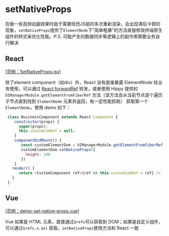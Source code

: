 # setNativeProps

在做一些高频动画效果时由于需要经历JS层的多次重新渲染，会出现滞后卡顿的现象，`setNativeProps`提供了`ElementNode`下"简单粗暴"的方法直接修改终端原生组件的样式来优化性能。P.S. 可能产生的数据同步等逻辑上的副作用需要业务自行解决

## React

[[范例：SetNativeProps.jsx]](//github.com/Tencent/Hippy/blob/master/examples/hippy-react-demo/src/externals/SetNativeProps/index.jsx)

除了element component（如div）外，React 没有直接暴露 ElementNode 给业务使用，可以通过 [React.forwardRef](https://zh-hans.reactjs.org/docs/forwarding-refs.html) 转发，或者使用 Hippy 提供的 `UIManagerModule.getElementFromFiberRef` 方法（该方法会从当前节点逐个遍历子节点直到找到 `ElementNode` 元素并返回，有一定性能损耗） 获取第一个 `ElementNode`，使用 demo 如下：

```javascript
 class BusinessComponent extends React.Component {
    constructor(props) {
      super(props);
      this.customComRef = null;
    }
    componentDidMount() {
       const customElementDom = UIManagerModule.getElementFromFiberRef(this.customComRef);
       customElementDom.setNativeProps({
         height: 100
       })
    }
   render() {
      return <CustomComponent ref={ref => this.customComRef = ref} />
   }
 }

   ```

## Vue

[[范例：demo-set-native-props.vue]](//github.com/Tencent/Hippy/blob/master/examples/hippy-vue-demo/src/components/demos/demo-set-native-props.vue)

Vue 如果是 HTML 元素，直接通过`$refs`可以获取到 DOM；如果是自定义组件，可以通过`$refs.x.$el` 获取，`setNativeProps`使用方法和 React 一致
